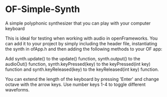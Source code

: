 # OF-Simple-Synth
A simple polyphonic synthesizer that you can play with your computer keyboard

This is ideal for testing when working with audio in openFrameworks.  You can add it to your project by simply including
the header file, instantiating the synth in ofApp.h and then adding the following methods to your OF app:

Add synth.update() to the update() function, synth.output() to the audioOut() function, synth.keyPressed(key) to the 
keyPressed(int key) function and synth.keyReleased(key) to the keyReleased(int key) function.

You can extend the length of the keyboard by pressing 'Enter' and change octave with the arrow keys.  Use number keys 1-4
to toggle different waveforms.


